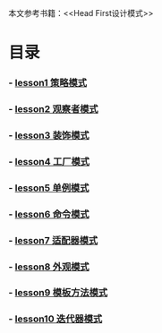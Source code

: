 本文参考书籍：<<Head First设计模式>>
# 目录
### - [lesson1 策略模式](https://github.com/yancongcong1/study-log/tree/master/design-model/策略模式.md)
### - [lesson2 观察者模式](https://github.com/yancongcong1/study-log/tree/master/design-model/策略模式.md)
### - [lesson3 装饰模式](https://github.com/yancongcong1/study-log/tree/master/design-model/策略模式.md)
### - [lesson4 工厂模式](https://github.com/yancongcong1/study-log/tree/master/design-model/策略模式.md)
### - [lesson5 单例模式](https://github.com/yancongcong1/study-log/tree/master/design-model/策略模式.md)
### - [lesson6 命令模式](https://github.com/yancongcong1/study-log/tree/master/design-model/策略模式.md)
### - [lesson7 适配器模式](https://github.com/yancongcong1/study-log/tree/master/design-model/策略模式.md)
### - [lesson8 外观模式](https://github.com/yancongcong1/study-log/tree/master/design-model/策略模式.md)
### - [lesson9 模板方法模式](https://github.com/yancongcong1/study-log/tree/master/design-model/策略模式.md)
### - [lesson10 迭代器模式](https://github.com/yancongcong1/study-log/tree/master/design-model/策略模式.md)